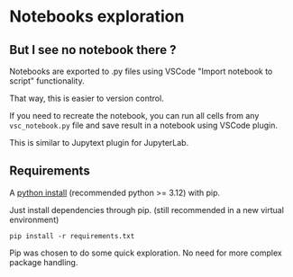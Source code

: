 # Notebooks exploration

## But I see no notebook there ?

Notebooks are exported to .py files using VSCode "Import notebook to script" functionality.

That way, this is easier to version control.

If you need to recreate the notebook, you can run all cells from any `vsc_notebook.py` file and save result in a notebook using VSCode plugin.

This is similar to Jupytext plugin for JupyterLab.

## Requirements

A [python install](https://www.python.org/downloads/) (recommended python >= 3.12) with pip.

Just install dependencies through pip. (still recommended in a new virtual environment)

```
pip install -r requirements.txt
```

Pip was chosen to do some quick exploration. No need for more complex package handling.

